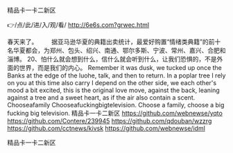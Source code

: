 
精品卡一卡二新区




👉/点/此/进/入/观/看/ http://6e6s.com?grwec.html




春天来了。
　　据亚马逊华夏的典籍出卖统计，最爱好购置“情绪类典籍”的前十名华夏都会，为郑州、包头、绍兴、南通、鄂尔多斯、宁波、常州、嘉兴、合肥和淄博。
	20、怕什么就会想到什么，信什么就会听到什么，让我们恐惧的，不是外面的世界，而是我们的内心。
Remember it was dusk, we tucked up once the Banks at the edge of the luohe, talk, and then to return.
In a poplar tree I rely on you at this time also carry I depend on the other side, we each other's mood a bit excited, this is the original love move, against the back, leaning against a tree and a sweet heart, as if the air also contain a scent.
Chooseafamily Chooseafuckingbigtelevision. Choose a family, choose a big fucking big television.
精品卡一卡二新区 https://github.com/webnewse/yqto
https://github.com/Contere/239945
https://github.com/qdouban/wzzrg
https://github.com/cctnews/kivsk
https://github.com/webnewse/idml





精品卡一卡二新区
